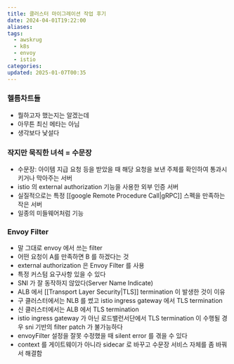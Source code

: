 ```yaml
---
title: 클러스터 마이그레이션 작업 후기
date: 2024-04-01T19:22:00
aliases: 
tags:
  - awskrug
  - k8s
  - envoy
  - istio
categories: 
updated: 2025-01-07T00:35
---
```


### 헬름차트들

- 뭘하고자 했는지는 알겠는데
- 아무튼 최신 메타는 아님
- 생각보다 낯설다

### 작지만 묵직한 녀석 = 수문장

- 수문장: 아이템 지급 요청 등을 받았을 때 해당 요청을 보낸 주체를 확인하여 통과시키거나 막아주는 서버
- istio 의 external authorization 기능을 사용한 외부 인증 서버
- 실질적으로는 특정 [[google Remote Procedure Call|gRPC]] 스펙을 만족하는 작은 서버
- 일종의 미들웨어처럼 기능

### Envoy Filter

- 말 그대로 envoy 에서 쓰는 filter
- 어떤 요청이 A를 만족하면 B 를 하겠다는 것
- external authorization 은 Envoy Filter 를 사용
- 특정 커스텀 요구사항 있을 수 있다
- SNI 가 잘 동작하지 않았다(Server Name Indicate)
- ALB 에서 [[Transport Layer Security|TLS]] termination 이 발생한 것이 이유
- 구 클러스터에서는 NLB 를 썼고 istio ingress gateway 에서 TLS termination
- 신 클러스터에서는 ALB 에서 TLS termination
- istio ingress gateway 가 아닌 로드밸런서단에서 TLS termination 이 수행될 경우 sni 기반의 filter patch 가 불가능하다
- envoyFilter 설정을 잘못 수정했을 때 silent error 를 겪을 수 있다
- context 를 게이트웨이가 아니라 sidecar 로 바꾸고 수문장 서비스 자체를 좀 바꿔서 해결함
